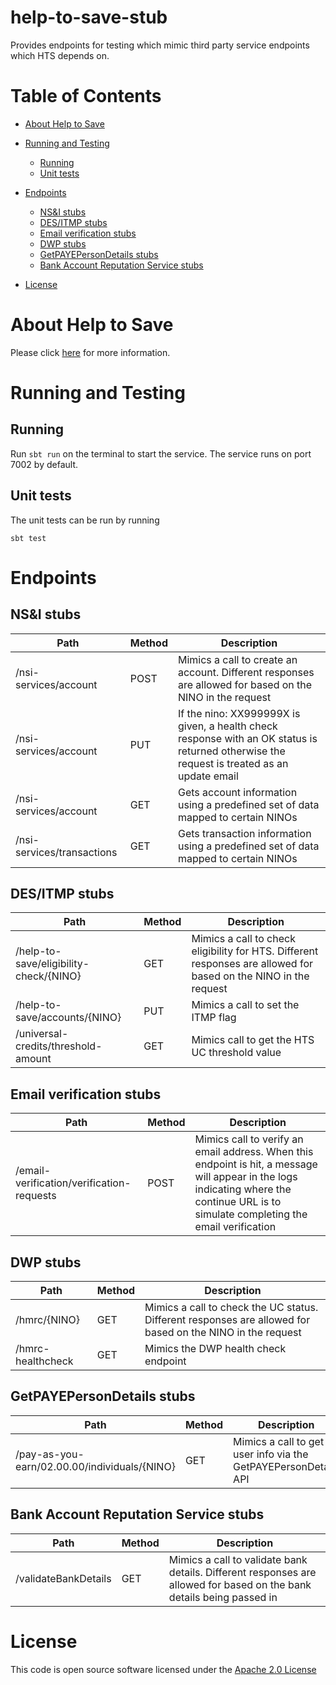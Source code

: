 help-to-save-stub
=================
Provides endpoints for testing which mimic third party service endpoints which HTS depends on.

Table of Contents
=================
* [About Help to Save](#about-help-to-save)
* [Running and Testing](#running-and-testing)
   * [Running](#running)
   * [Unit tests](#unit-tests)
* [Endpoints](#endpoints)
   * [NS&amp;I stubs](#nsi-stubs)
   * [DES/ITMP stubs](#desitmp-stubs)
   * [Email verification stubs](#email-verification-stubs)
   * [DWP stubs](#dwp-stubs)
   * [GetPAYEPersonDetails stubs](#getpayepersondetails-stubs)
   * [Bank Account Reputation Service stubs](#bank-account-reputation-service-stubs)
   
* [License](#license)

About Help to Save
==================
Please click [here](https://github.com/hmrc/help-to-save#about-help-to-save) for more information.


Running and Testing
===================

Running
-------
Run `sbt run` on the terminal to start the service. The service runs on port 7002 by default.

Unit tests
----------

The unit tests can be run by running
```
sbt test
```

Endpoints
=========

NS&I stubs
----------
| Path                                                        | Method | Description  |
| ------------------------------------------------------------| ------ | ------------ |
| /nsi-services/account                                       | POST   | Mimics a call to create an account. Different responses are allowed for based on the NINO in the request |
| /nsi-services/account                                       | PUT    | If the nino: XX999999X is given, a health check response with an OK status is returned otherwise the request is treated as an update email|
| /nsi-services/account                                       | GET    | Gets account information using a predefined set of data mapped to certain NINOs |
| /nsi-services/transactions                                  | GET    | Gets transaction information using a predefined set of data mapped to certain NINOs|

DES/ITMP stubs
--------------
| Path                                                        | Method | Description  |
| ------------------------------------------------------------| ------ | ------------ |
| /help-to-save/eligibility-check/{NINO}                      | GET    | Mimics a call to check eligibility for HTS. Different responses are allowed for based on the NINO in the request  |
| /help-to-save/accounts/{NINO}                               | PUT    | Mimics a call to set the ITMP flag |
| /universal-credits/threshold-amount                         | GET    | Mimics call to get the HTS UC threshold value |

Email verification stubs
------------------------
| Path                                                        | Method | Description  |
| ------------------------------------------------------------| ------ | ------------ |
| /email-verification/verification-requests                   | POST   | Mimics call to verify an email address. When this endpoint is hit, a message will appear in the logs indicating where the continue URL is to simulate completing the email verification |  
 
 DWP stubs
 ---------
| Path                                                        | Method | Description  |
| ------------------------------------------------------------| ------ | ------------ |
| /hmrc/{NINO}                                                | GET    | Mimics a call to check the UC status. Different responses are allowed for based on the NINO in the request  |
| /hmrc-healthcheck                                           | GET    | Mimics the DWP health check endpoint |

  
GetPAYEPersonDetails stubs
--------------------------
| Path                                                        | Method | Description  |
| ------------------------------------------------------------| ------ | ------------ |
| /pay-as-you-earn/02.00.00/individuals/{NINO}                | GET    | Mimics a call to get user info via the GetPAYEPersonDetails API |

Bank Account Reputation Service stubs
-------------------------------------
| Path                                                        | Method | Description  |
| ------------------------------------------------------------| ------ | ------------ |
| /validateBankDetails                                        | GET    | Mimics a call to validate bank details. Different responses are allowed for based on the bank details being passed in |
  
  
License
=======
This code is open source software licensed under the [Apache 2.0 License]("http://www.apache.org/licenses/LICENSE-2.0.html") 
